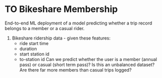 # TO Bikeshare Membership 

End-to-end ML deployment of a model predicting whether a trip record belongs to a member or a casual rider.

1. Bikeshare ridership data - given these features:
    * ride start time
    * duration
    * start station id
    * to-station id
    Can we predict whether the user is a member (annual pass) or casual (short term pass)? Is this an unbalanced dataset? Are there far more members than casual trips logged?